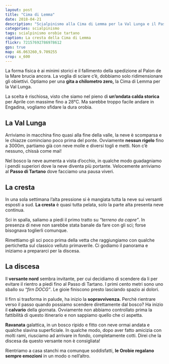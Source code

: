 ```yaml
---
layout: post
title: "Cima di Lemma"
date: 2018-04-21
description: "Scialpinismo alla Cima di Lemma per la Val Lunga e il Passo di Tartano"
categories: scialpinismo
tags: scialpinismo orobie tartano
caption: La cresta della Cima di Lemma
flickr: 72157692786978612
gps: true
map: 46.063260,9.709255
crop: x_600
---
```


La forma fisica è ai minimi storici e il fallimento della spedizione al Palon de la Mare brucia ancora. La voglia di sciare c’è, dobbiamo solo ridimensionare gli obiettivi. Optiamo per una **gita a chilometro zero,** la Cima di Lemma per la Val Lunga. 

La scelta è rischiosa, visto che siamo nel pieno di **un’ondata calda storica** per Aprile con massime fino a 28°C. Ma sarebbe troppo facile andare in Engadina, vogliamo sfidare la dura orobia.

## La Val Lunga

Arriviamo in macchina fino quasi alla fine della valle, la neve è scomparsa e le chiazze cominciano poco prima del ponte. Ovviamente **nessun rigelo** fino a 3000m, partiamo già con neve molle e diversi togli e metti. Non c’è nessuno, chissà come mai!

Nel bosco la neve aumenta a vista d’occhio, in qualche modo guadagniamo i pendii superiori dove la neve diventa più portante. Velocemente arriviamo al **Passo di Tartano** dove facciamo una pausa viveri.

## La cresta

In una sola settimana l’alta pressione si è mangiata tutta la neve sui versanti esposti a sud. **La cresta** è quasi tutta pelata, solo la parte alta presenta neve continua. 

Sci in spalla, saliamo a piedi il primo tratto su *“terreno da capre”*. In presenza di neve non sarebbe stata banale da fare con gli sci; forse bisognava toglierli comunque. 

Rimettiamo gli sci poco prima della vetta che raggiungiamo con qualche pertichetta sul classico velluto primaverile. Ci godiamo il panorama e iniziamo a prepararci per la discesa.

## La discesa

Il **versante nord** sembra invitante, per cui decidiamo di scendere da li per evitare il rientro a piedi fino al Passo di Tartano. I primi cento metri sono uno sballo su *“firn DOCG”*. Le gioie finiscono presto lasciando spazio ai dolori. 

Il firn si trasforma in palude, ha inizio la **sopravvivenza.** Perchè rientrare verso il passo quando possiamo scendere direttamente dal bosco? Ha inizio il **calvario** della giornata. Ovviamente non abbiamo controllato prima la fattibilità di questo itinerario e non sappiamo quello che ci aspetta. 

**Ravanata** galattica, in un bosco ripido e fitto con neve ormai andata e qualche slavina superficiale. In qualche modo, dopo aver fatto amicizia con molti rami, riusciamo ad arrivare in fondo, completamente cotti. Direi che la discesa da questo versante non è consigliata!

Rientriamo a casa stanchi ma comunque soddisfatti, **le Orobie regalano sempre emozioni** in un modo o nell’altro.

